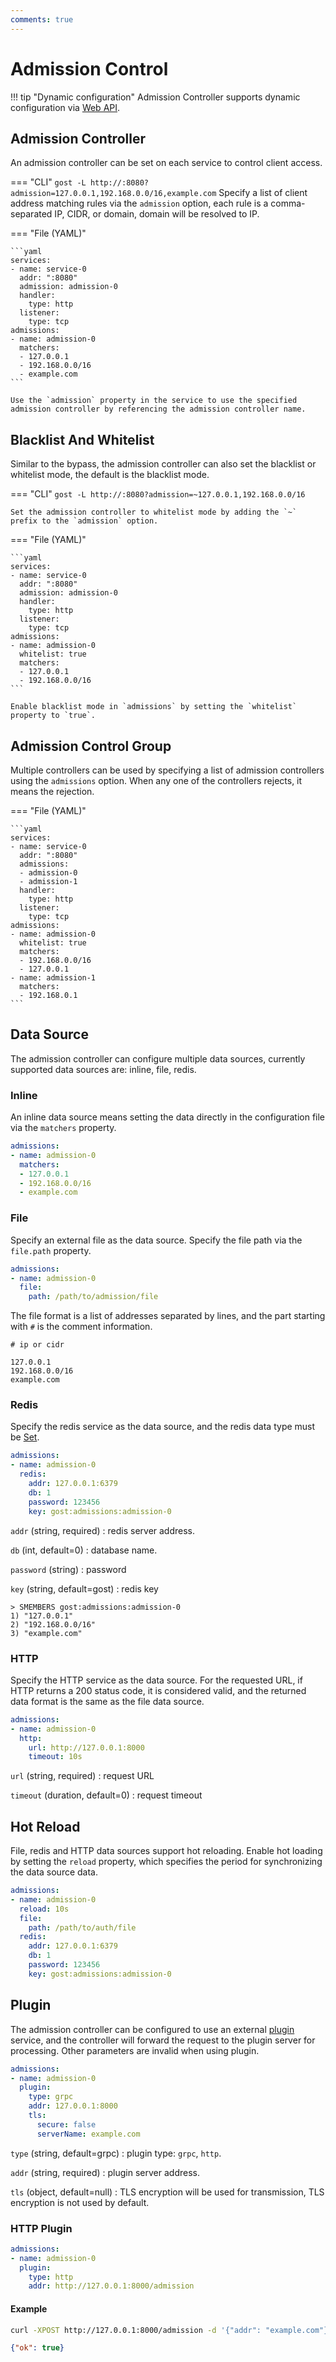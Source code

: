 ```yaml
---
comments: true
---
```


# Admission Control

!!! tip "Dynamic configuration"
    Admission Controller supports dynamic configuration via [Web API](/en/tutorials/api/overview/).

## Admission Controller

An admission controller can be set on each service to control client access.

=== "CLI"
    ```
    gost -L http://:8080?admission=127.0.0.1,192.168.0.0/16,example.com
    ```
    Specify a list of client address matching rules via the `admission` option, each rule is a comma-separated IP, CIDR, or domain, domain will be resolved to IP.

=== "File (YAML)"

    ```yaml
    services:
    - name: service-0
      addr: ":8080"
      admission: admission-0
      handler:
        type: http
      listener:
        type: tcp
    admissions:
    - name: admission-0
      matchers:
      - 127.0.0.1
      - 192.168.0.0/16
      - example.com
    ```

    Use the `admission` property in the service to use the specified admission controller by referencing the admission controller name.

## Blacklist And Whitelist

Similar to the bypass, the admission controller can also set the blacklist or whitelist mode, the default is the blacklist mode.

=== "CLI"
    ```
    gost -L http://:8080?admission=~127.0.0.1,192.168.0.0/16
    ```

    Set the admission controller to whitelist mode by adding the `~` prefix to the `admission` option.

=== "File (YAML)"

    ```yaml
    services:
    - name: service-0
      addr: ":8080"
      admission: admission-0
      handler:
        type: http
      listener:
        type: tcp
    admissions:
    - name: admission-0
      whitelist: true
      matchers:
      - 127.0.0.1
      - 192.168.0.0/16
    ```

    Enable blacklist mode in `admissions` by setting the `whitelist` property to `true`.

## Admission Control Group

Multiple controllers can be used by specifying a list of admission controllers using the `admissions` option. When any one of the controllers rejects, it means the rejection.

=== "File (YAML)"

    ```yaml
    services:
    - name: service-0
      addr: ":8080"
      admissions: 
      - admission-0
      - admission-1
      handler:
        type: http
      listener:
        type: tcp
    admissions:
    - name: admission-0
      whitelist: true
      matchers:
      - 192.168.0.0/16
      - 127.0.0.1
    - name: admission-1
      matchers:
      - 192.168.0.1
    ```

## Data Source

The admission controller can configure multiple data sources, currently supported data sources are: inline, file, redis.

### Inline

An inline data source means setting the data directly in the configuration file via the `matchers` property.

```yaml
admissions:
- name: admission-0
  matchers:
  - 127.0.0.1
  - 192.168.0.0/16
  - example.com
```

### File

Specify an external file as the data source. Specify the file path via the `file.path` property.

```yaml
admissions:
- name: admission-0
  file:
    path: /path/to/admission/file
```

The file format is a list of addresses separated by lines, and the part starting with `#` is the comment information.

```text
# ip or cidr

127.0.0.1
192.168.0.0/16
example.com
```

### Redis

Specify the redis service as the data source, and the redis data type must be [Set](https://redis.io/docs/manual/data-types/#sets).

```yaml
admissions:
- name: admission-0
  redis:
    addr: 127.0.0.1:6379
	db: 1
	password: 123456
	key: gost:admissions:admission-0
```

`addr` (string, required)
:    redis server address.

`db` (int, default=0)
:    database name.

`password` (string)
:    password

`key` (string, default=gost)
:    redis key

```redis
> SMEMBERS gost:admissions:admission-0
1) "127.0.0.1"
2) "192.168.0.0/16"
3) "example.com"
```

### HTTP

Specify the HTTP service as the data source. For the requested URL, if HTTP returns a 200 status code, it is considered valid, and the returned data format is the same as the file data source.

```yaml
admissions:
- name: admission-0
  http:
    url: http://127.0.0.1:8000
    timeout: 10s
```

`url` (string, required)
:    request URL

`timeout` (duration, default=0)
:    request timeout

## Hot Reload

File, redis and HTTP data sources support hot reloading. Enable hot loading by setting the `reload` property, which specifies the period for synchronizing the data source data.

```yaml
admissions:
- name: admission-0
  reload: 10s
  file:
    path: /path/to/auth/file
  redis:
    addr: 127.0.0.1:6379
	db: 1
	password: 123456
	key: gost:admissions:admission-0
```

## Plugin

The admission controller can be configured to use an external [plugin](/en/concepts/plugin/) service, and the controller will forward the request to the plugin server for processing. Other parameters are invalid when using plugin.

```yaml
admissions:
- name: admission-0
  plugin:
    type: grpc
    addr: 127.0.0.1:8000
    tls: 
      secure: false
      serverName: example.com
```

`type` (string, default=grpc)
:    plugin type: `grpc`, `http`.

`addr` (string, required)
:    plugin server address.

`tls` (object, default=null)
:    TLS encryption will be used for transmission, TLS encryption is not used by default.

### HTTP Plugin

```yaml
admissions:
- name: admission-0
  plugin:
    type: http
    addr: http://127.0.0.1:8000/admission
```

#### Example

```bash
curl -XPOST http://127.0.0.1:8000/admission -d '{"addr": "example.com"}'
```

```json
{"ok": true}
```
